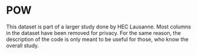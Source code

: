 # POW
This dataset is part of a larger study done by HEC Lausanne. 
Most columns in the dataset have been removed for privacy.
For the same reason, the description of the code is only meant to be useful for those, who know the overall study.
